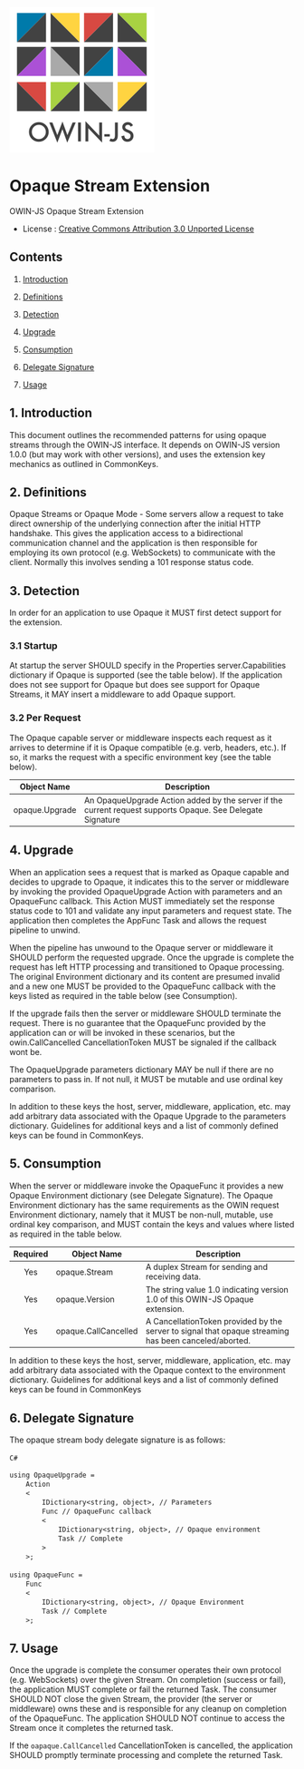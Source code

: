 [![OWIN-JS](./owin-js.png)](http://owinjs.org)
# Opaque Stream Extension

OWIN-JS Opaque Stream Extension

* License : [Creative Commons Attribution 3.0 Unported License](http://creativecommons.org/licenses/by/3.0/us/)

## Contents 

1. [Introduction](#1-introduction)

2. [Definitions](#2-definitions)

3. [Detection](#3-detection)

4. [Upgrade](#4-upgrade)

5. [Consumption](#5-consumption)

6. [Delegate Signature](#6-delegate-signature)

7. [Usage](#7-usage)


## 1. Introduction


This document outlines the recommended patterns for using opaque streams through the OWIN-JS interface. It depends on OWIN-JS version 1.0.0 (but may work with other versions), and uses the extension key mechanics as outlined in CommonKeys.

## 2\. Definitions

Opaque Streams or Opaque Mode - Some servers allow a request to take direct ownership of the underlying connection after the initial HTTP handshake. This gives the application access to a bidirectional communication channel and the application is then responsible for employing its own protocol (e.g. WebSockets) to communicate with the client. Normally this involves sending a 101 response status code.

## 3\. Detection

In order for an application to use Opaque it MUST first detect support for the extension.

### 3\.1 Startup

At startup the server SHOULD specify in the Properties server.Capabilities dictionary if Opaque is supported (see the table below). If the application does not see support for Opaque but does see support for Opaque Streams, it MAY insert a middleware to add Opaque support.


### 3\.2 Per Request

The Opaque capable server or middleware inspects each request as it arrives to determine if it is Opaque compatible (e.g. verb, headers, etc.). If so, it marks the request with a specific environment key (see the table below).

| Object Name |  Description |
| ---| --- |
| opaque.Upgrade| An OpaqueUpgrade Action added by the server if the current request supports Opaque. See Delegate Signature |

## 4\. Upgrade

When an application sees a request that is marked as Opaque capable and decides to upgrade to Opaque, it indicates this to the server or middleware by invoking the provided OpaqueUpgrade Action with parameters and an OpaqueFunc callback. This Action MUST immediately set the response status code to 101 and validate any input parameters and request state. The application then completes the AppFunc Task and allows the request pipeline to unwind.

When the pipeline has unwound to the Opaque server or middleware it SHOULD perform the requested upgrade. Once the upgrade is complete the request has left HTTP processing and transitioned to Opaque processing. The original Environment dictionary and its content are presumed invalid and a new one MUST be provided to the OpaqueFunc callback with the keys listed as required in the table below (see Consumption).

If the upgrade fails then the server or middleware SHOULD terminate the request. There is no guarantee that the OpaqueFunc provided by the application can or will be invoked in these scenarios, but the owin.CallCancelled CancellationToken MUST be signaled if the callback wont be.

The OpaqueUpgrade parameters dictionary MAY be null if there are no parameters to pass in. If not null, it MUST be mutable and use ordinal key comparison.

In addition to these keys the host, server, middleware, application, etc. may add arbitrary data associated with the Opaque Upgrade to the parameters dictionary. Guidelines for additional keys and a list of commonly defined keys can be found in CommonKeys.

## 5\. Consumption

When the server or middleware invoke the OpaqueFunc it provides a new Opaque Environment dictionary (see Delegate Signature). The Opaque Environment dictionary has the same requirements as the OWIN request Environment dictionary, namely that it MUST be non-null, mutable, use ordinal key comparison, and MUST contain the keys and values where listed as required in the table below.

| Required | Object Name |  Description |
|:-: | ---| --- |
| Yes | opaque.Stream | A duplex Stream for sending and receiving data. |
| Yes | opaque.Version | The string value 1.0 indicating version 1.0 of this OWIN-JS Opaque extension. |
| Yes | opaque.CallCancelled | A CancellationToken provided by the server to signal that opaque streaming has been canceled/aborted. |

In addition to these keys the host, server, middleware, application, etc. may add arbitrary data associated with the Opaque context to the environment dictionary. Guidelines for additional keys and a list of commonly defined keys can be found in CommonKeys

## 6\. Delegate Signature

The opaque stream body delegate signature is as follows:

`C#`

    using OpaqueUpgrade =
        Action
        <
            IDictionary<string, object>, // Parameters
            Func // OpaqueFunc callback
            <
                IDictionary<string, object>, // Opaque environment
                Task // Complete
            >
        >;
 
    using OpaqueFunc =
        Func
        <
            IDictionary<string, object>, // Opaque Environment
            Task // Complete
        >;

## 7\. Usage

Once the upgrade is complete the consumer operates their own protocol (e.g. WebSockets) over the given Stream. On completion (success or fail), the application MUST complete or fail the returned Task. The consumer SHOULD NOT close the given Stream, the provider (the server or middleware) owns these and is responsible for any cleanup on completion of the OpaqueFunc. The application SHOULD NOT continue to access the Stream once it completes the returned task.

If the `oapaque.CallCancelled` CancellationToken is cancelled, the application SHOULD promptly terminate processing and complete the returned Task.

